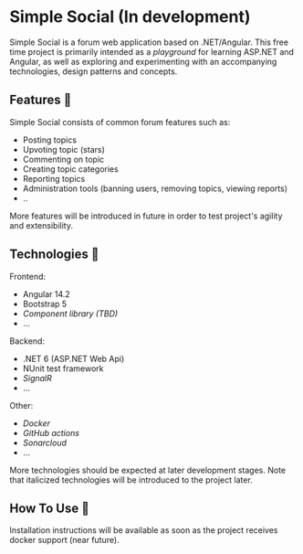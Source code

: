 
# Simple Social (In development)
Simple Social is a forum web application based on .NET/Angular. This free time project is primarily intended as a *playground* for learning ASP.NET and Angular, as well as exploring and experimenting with an accompanying technologies, design patterns and concepts. 

## Features :page_with_curl:
Simple Social consists of common forum features such as:

 - Posting topics
 - Upvoting topic (stars)
 - Commenting on topic
 - Creating topic categories
 - Reporting topics
 - Administration tools (banning users, removing topics, viewing reports)
 - ..
 
 More features will be introduced in future in order to test project's agility and extensibility.
 
 ## Technologies :satellite:
 Frontend:
 - Angular 14.2
 - Bootstrap 5 
 - *Component library (TBD)*
 - ...
 
 Backend:
 - .NET 6 (ASP.NET Web Api)
 - NUnit test framework
 - *SignalR*
 - ...
 
 Other:
 - *Docker*
 - *GitHub actions*
 - *Sonarcloud*
 - ...

More technologies should be expected at later development stages. Note that italicized technologies will be introduced to the project later.
 

## How To Use :wrench:
Installation instructions will be available as soon as the project receives docker support (near future).


